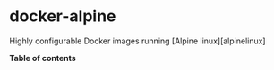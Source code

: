 # docker-alpine

Highly configurable Docker images running [Alpine linux][alpinelinux]

**Table of contents**